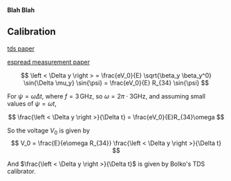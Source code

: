**Blah Blah**


## Calibration ##

[tds paper](https://cds.cern.ch/record/556141/files/wpah116.pdf)

[espread measurement paper](https://journals.aps.org/prab/pdf/10.1103/PhysRevAccelBeams.24.064201)


$$
\left < \Delta y \right > = \frac{eV_0}{E} \sqrt{\beta_y \beta_y^0} \sin{\Delta \mu_y} \sin{\psi} = \frac{eV_0}{E} R_{34} \sin{\psi}
$$

For $\psi = \omega \Delta t$, where $f=3\,\mathrm{GHz}$, so $\omega=2\pi\cdot{}3\mathrm{GHz}$, and assuming small values of $\psi=\omega t$,

$$
\frac{\left < \Delta y \right >}{\Delta t} = \frac{eV_0}{E}R_{34}\omega
$$

So the voltage $V_0$ is given by
$$
V_0 = \frac{E}{e\omega R_{34}} \frac{\left < \Delta y \right >}{\Delta t}
$$


And $\frac{\left < \Delta y \right >}{\Delta t}$ is given by Bolko's TDS calibrator.

